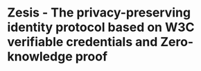 # Zesis - The privacy-preserving identity protocol based on W3C verifiable credentials and Zero-knowledge proof